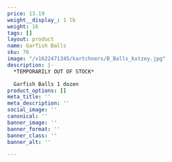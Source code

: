 ```yaml
---
price: 13.19
weight__display_: 1 lb
weight: 16
tags: []
layout: product
name: Garfish Balls
sku: 76
image: "/v1622471345/kartchners/B_Balls_kxtzey.jpg"
description: |-
  *TEMPORARILY OUT OF STOCK*

  Garfish Balls 1 dozen
product_options: []
meta_title: ''
meta_description: ''
social_image: ''
canonical: ''
banner_image: ''
banner_format: ''
banner_class: ''
banner_alt: ''

---
```

